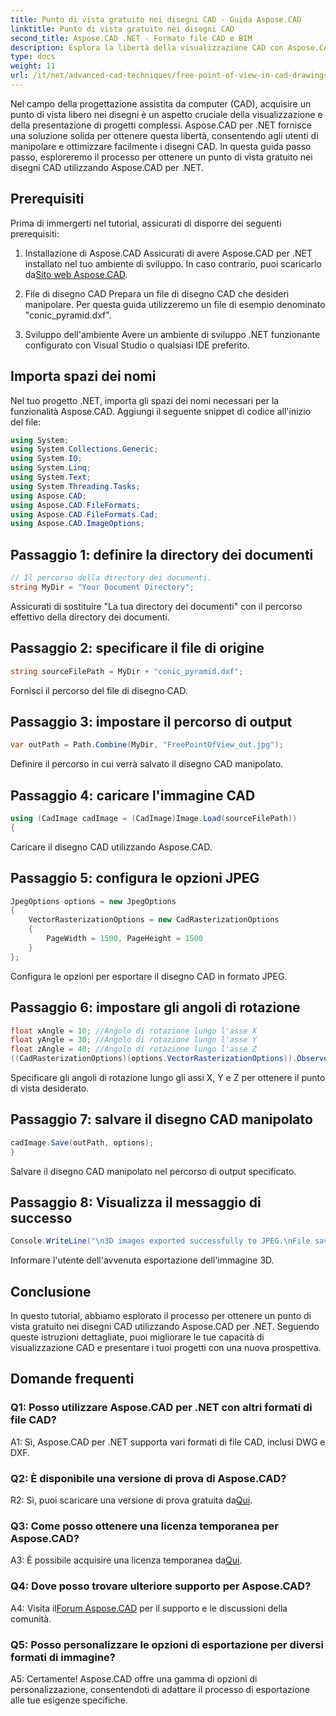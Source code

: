 ```yaml
---
title: Punto di vista gratuito nei disegni CAD - Guida Aspose.CAD
linktitle: Punto di vista gratuito nei disegni CAD
second_title: Aspose.CAD .NET - Formato file CAD e BIM
description: Esplora la libertà della visualizzazione CAD con Aspose.CAD per .NET. Segui la nostra guida passo passo per un punto di vista unico.
type: docs
weight: 11
url: /it/net/advanced-cad-techniques/free-point-of-view-in-cad-drawings/
---
```

Nel campo della progettazione assistita da computer (CAD), acquisire un punto di vista libero nei disegni è un aspetto cruciale della visualizzazione e della presentazione di progetti complessi. Aspose.CAD per .NET fornisce una soluzione solida per ottenere questa libertà, consentendo agli utenti di manipolare e ottimizzare facilmente i disegni CAD. In questa guida passo passo, esploreremo il processo per ottenere un punto di vista gratuito nei disegni CAD utilizzando Aspose.CAD per .NET.

## Prerequisiti

Prima di immergerti nel tutorial, assicurati di disporre dei seguenti prerequisiti:

1. Installazione di Aspose.CAD
 Assicurati di avere Aspose.CAD per .NET installato nel tuo ambiente di sviluppo. In caso contrario, puoi scaricarlo da[Sito web Aspose.CAD](https://releases.aspose.com/cad/net/).

2. File di disegno CAD
Prepara un file di disegno CAD che desideri manipolare. Per questa guida utilizzeremo un file di esempio denominato "conic_pyramid.dxf".

3. Sviluppo dell'ambiente
Avere un ambiente di sviluppo .NET funzionante configurato con Visual Studio o qualsiasi IDE preferito.

## Importa spazi dei nomi

Nel tuo progetto .NET, importa gli spazi dei nomi necessari per la funzionalità Aspose.CAD. Aggiungi il seguente snippet di codice all'inizio del file:

```csharp
using System;
using System.Collections.Generic;
using System.IO;
using System.Linq;
using System.Text;
using System.Threading.Tasks;
using Aspose.CAD;
using Aspose.CAD.FileFormats;
using Aspose.CAD.FileFormats.Cad;
using Aspose.CAD.ImageOptions;
```


## Passaggio 1: definire la directory dei documenti

```csharp
// Il percorso della directory dei documenti.
string MyDir = "Your Document Directory";
```

Assicurati di sostituire "La tua directory dei documenti" con il percorso effettivo della directory dei documenti.

## Passaggio 2: specificare il file di origine

```csharp
string sourceFilePath = MyDir + "conic_pyramid.dxf";
```

Fornisci il percorso del file di disegno CAD.

## Passaggio 3: impostare il percorso di output

```csharp
var outPath = Path.Combine(MyDir, "FreePointOfView_out.jpg");
```

Definire il percorso in cui verrà salvato il disegno CAD manipolato.

## Passaggio 4: caricare l'immagine CAD

```csharp
using (CadImage cadImage = (CadImage)Image.Load(sourceFilePath))
{
```

Caricare il disegno CAD utilizzando Aspose.CAD.

## Passaggio 5: configura le opzioni JPEG

```csharp
JpegOptions options = new JpegOptions
{
    VectorRasterizationOptions = new CadRasterizationOptions
    {
        PageWidth = 1500, PageHeight = 1500
    }
};
```

Configura le opzioni per esportare il disegno CAD in formato JPEG.

## Passaggio 6: impostare gli angoli di rotazione

```csharp
float xAngle = 10; //Angolo di rotazione lungo l'asse X
float yAngle = 30; //Angolo di rotazione lungo l'asse Y
float zAngle = 40; //Angolo di rotazione lungo l'asse Z
((CadRasterizationOptions)(options.VectorRasterizationOptions)).ObserverPoint = new ObserverPoint(xAngle, yAngle, zAngle);
```

Specificare gli angoli di rotazione lungo gli assi X, Y e Z per ottenere il punto di vista desiderato.

## Passaggio 7: salvare il disegno CAD manipolato

```csharp
cadImage.Save(outPath, options);
}
```

Salvare il disegno CAD manipolato nel percorso di output specificato.

## Passaggio 8: Visualizza il messaggio di successo

```csharp
Console.WriteLine("\n3D images exported successfully to JPEG.\nFile saved at " + outPath);
```

Informare l'utente dell'avvenuta esportazione dell'immagine 3D.

## Conclusione

In questo tutorial, abbiamo esplorato il processo per ottenere un punto di vista gratuito nei disegni CAD utilizzando Aspose.CAD per .NET. Seguendo queste istruzioni dettagliate, puoi migliorare le tue capacità di visualizzazione CAD e presentare i tuoi progetti con una nuova prospettiva.


## Domande frequenti

### Q1: Posso utilizzare Aspose.CAD per .NET con altri formati di file CAD?

A1: Sì, Aspose.CAD per .NET supporta vari formati di file CAD, inclusi DWG e DXF.

### Q2: È disponibile una versione di prova di Aspose.CAD?

 R2: Sì, puoi scaricare una versione di prova gratuita da[Qui](https://releases.aspose.com/).

### Q3: Come posso ottenere una licenza temporanea per Aspose.CAD?

 A3: È possibile acquisire una licenza temporanea da[Qui](https://purchase.aspose.com/temporary-license/).

### Q4: Dove posso trovare ulteriore supporto per Aspose.CAD?

 A4: Visita il[Forum Aspose.CAD](https://forum.aspose.com/c/cad/19) per il supporto e le discussioni della comunità.

### Q5: Posso personalizzare le opzioni di esportazione per diversi formati di immagine?

A5: Certamente! Aspose.CAD offre una gamma di opzioni di personalizzazione, consentendoti di adattare il processo di esportazione alle tue esigenze specifiche.